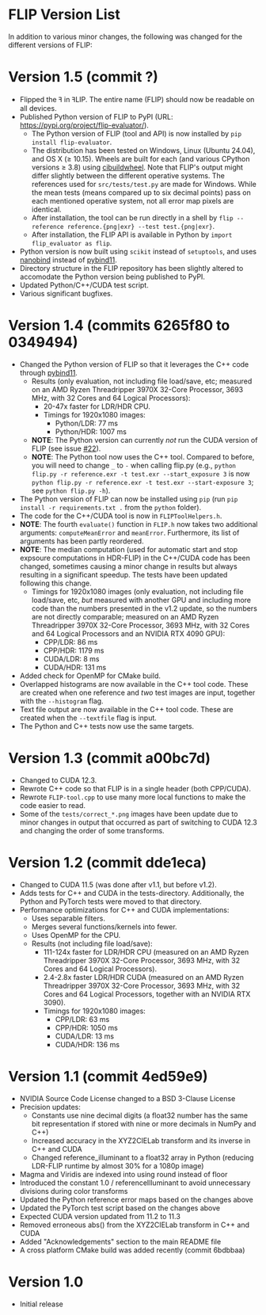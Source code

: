 # FLIP Version List

In addition to various minor changes, the following was
changed for the different versions of FLIP:

# Version 1.5 (commit ?)
- Flipped the ꟻ in ꟻLIP. The entire name (FLIP) should now be readable on all devices.
- Published Python version of FLIP to PyPI (URL: https://pypi.org/project/flip-evaluator/).
  - The Python version of FLIP (tool and API) is now installed by `pip install flip-evaluator`.
  - The distribution has been tested on Windows, Linux (Ubuntu 24.04), and OS X ($\ge$ 10.15). Wheels are built for each (and various CPython versions $\ge$ 3.8) using [cibuildwheel](https://github.com/pypa/cibuildwheel). Note that FLIP's output might differ slightly between the different operative systems. The references used for `src/tests/test.py` are made for Windows. While the mean tests (means compared up to six decimal points) pass on each mentioned operative system, not all error map pixels are identical.
  - After installation, the tool can be run directly in a shell by `flip --reference reference.{png|exr} --test test.{png|exr}`.
  - After installation, the FLIP API is available in Python by `import flip_evaluator as flip`.
- Python version is now built using `scikit` instead of `setuptools`, and uses [nanobind](https://github.com/wjakob/nanobind) instead of [pybind11](https://github.com/pybind/pybind11).
- Directory structure in the FLIP repository has been slightly altered to accomodate the Python version being published to PyPI.
- Updated Python/C++/CUDA test script.
- Various significant bugfixes.

# Version 1.4 (commits 6265f80 to 0349494)
- Changed the Python version of FLIP so that it leverages the C++ code through [pybind11](https://github.com/pybind/pybind11).
	- Results (only evaluation, not including file load/save, etc; measured on an AMD Ryzen Threadripper 3970X 32-Core Processor, 3693 MHz, with 32 Cores and 64 Logical Processors):
		- 20-47x faster for LDR/HDR CPU.
		- Timings for 1920x1080 images:
			- Python/LDR: 77 ms
			- Python/HDR: 1007 ms
	- **NOTE**: The Python version can currently _not_ run the CUDA version of FLIP (see issue [#22](https://github.com/NVlabs/flip/issues/22)).
	- **NOTE**: The Python tool now uses the C++ tool. Compared to before, you will need to change `_` to `-` when calling flip.py (e.g., `python flip.py -r reference.exr -t test.exr --start_exposure 3` is now `python flip.py -r reference.exr -t test.exr --start-exposure 3`; see `python flip.py -h`).
- The Python version of FLIP can now be installed using `pip` (run `pip install -r requirements.txt .` from the `python` folder).
- The code for the C++/CUDA tool is now in `FLIPToolHelpers.h`.
- **NOTE**: The fourth `evaluate()` function in `FLIP.h` now takes two additional arguments: `computeMeanError` and `meanError`. Furthermore, its list of arguments has been partly reordered.
- **NOTE**: The median computation (used for automatic start and stop expsoure computations in HDR-FLIP) in the C++/CUDA code has been changed, sometimes causing a minor change in results but always resulting in a significant speedup. The tests have been updated following this change.
  - Timings for 1920x1080 images (only evaluation, not including file load/save, etc, *but* measured with another GPU and including more code than the numbers presented in the v1.2 update, so the numbers are not directly comparable; measured on an AMD Ryzen Threadripper 3970X 32-Core Processor, 3693 MHz, with 32 Cores and 64 Logical Processors and an NVIDIA RTX 4090 GPU):
    - CPP/LDR: 86 ms
    - CPP/HDR: 1179 ms
    - CUDA/LDR: 8 ms
    - CUDA/HDR: 131 ms
- Added check for OpenMP for CMake build.
- Overlapped histograms are now available in the C++ tool code. These are created when one reference and _two_ test images are input, together with the `--histogram` flag.
- Text file output are now available in the C++ tool code. These are created when the `--textfile` flag is input.
- The Python and C++ tests now use the same targets.

# Version 1.3 (commit a00bc7d)
- Changed to CUDA 12.3.
- Rewrote C++ code so that FLIP is in a single header (both CPP/CUDA).
- Rewrote `FLIP-tool.cpp` to use many more local functions to make the code easier to read.
- Some of the `tests/correct_*.png` images have been update due to minor changes in output that occurred as part of switching to CUDA 12.3 and changing the order of some transforms.

# Version 1.2 (commit dde1eca)
- Changed to CUDA 11.5 (was done after v1.1, but before v1.2).
- Adds tests for C++ and CUDA in the tests-directory.
  Additionally, the Python and PyTorch tests were moved to that directory.
- Performance optimizations for C++ and CUDA implementations:
    - Uses separable filters.
    - Merges several functions/kernels into fewer.
    - Uses OpenMP for the CPU.
    - Results (not including file load/save):
        - 111-124x faster for LDR/HDR CPU (measured on an AMD Ryzen Threadripper 3970X 32-Core Processor, 3693 MHz, with 32 Cores and 64 Logical Processors).
        - 2.4-2.8x faster LDR/HDR CUDA (measured on an AMD Ryzen Threadripper 3970X 32-Core Processor, 3693 MHz, with 32 Cores and 64 Logical Processors, together with an NVIDIA RTX 3090).
		- Timings for 1920x1080 images:
			- CPP/LDR: 63 ms
			- CPP/HDR: 1050 ms
			- CUDA/LDR: 13 ms
			- CUDA/HDR: 136 ms

# Version 1.1 (commit 4ed59e9)
- NVIDIA Source Code License changed to a BSD 3-Clause License
- Precision updates:
    - Constants use nine decimal digits (a float32 number has the same
      bit representation if stored with nine or more decimals in NumPy
      and C++)
    - Increased accuracy in the XYZ2CIELab transform and its inverse in
      C++ and CUDA
    - Changed reference_illuminant to a float32 array in Python
      (reducing LDR-FLIP runtime by almost 30% for a 1080p image)
- Magma and Viridis are indexed into using round instead of floor
- Introduced the constant 1.0 / referenceIlluminant to avoid unnecessary
  divisions during color transforms
- Updated the Python reference error maps based on the changes above
- Updated the PyTorch test script based on the changes above
- Expected CUDA version updated from 11.2 to 11.3
- Removed erroneous abs() from the XYZ2CIELab transform in C++ and CUDA
- Added "Acknowledgements" section to the main README file
- A cross platform CMake build was added recently (commit 6bdbbaa)

# Version 1.0
- Initial release

